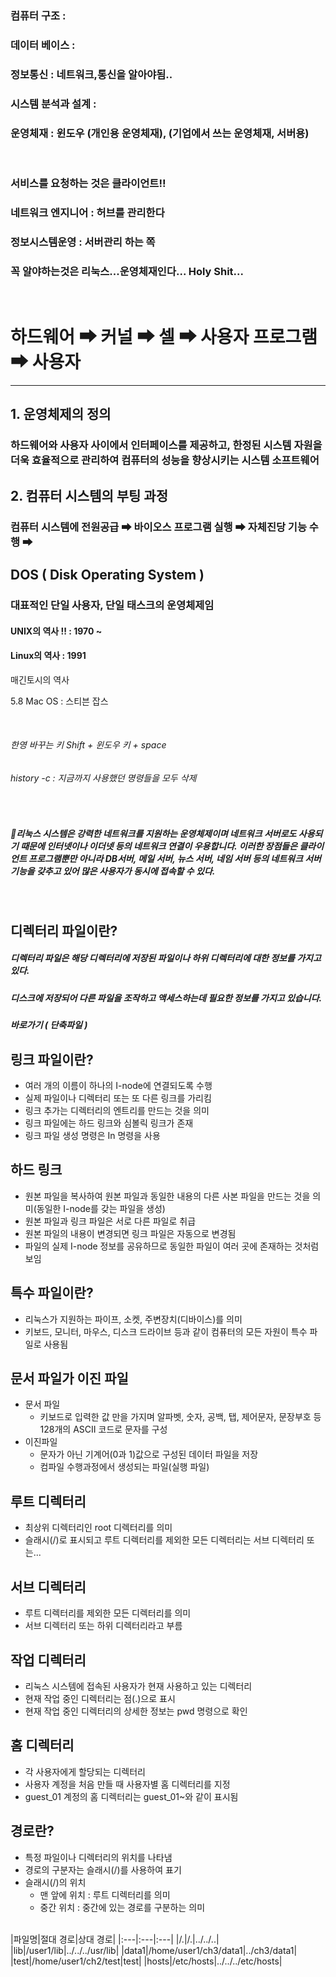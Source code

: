 ### 컴퓨터 구조 :
### 데이터 베이스 :
### 정보통신 : 네트워크,통신을 알아야됨..
### 시스템 분석과 설계 : 
### 운영체재 : 윈도우 (개인용 운영체재),  (기업에서 쓰는 운영체재, 서버용)

<br/>

### 서비스를 요청하는 것은 클라이언트!!

### 네트워크 엔지니어 : 허브를 관리한다
### 정보시스템운영 : 서버관리 하는 쪽

### 꼭 알야하는것은 리눅스...운영체재인다... Holy Shit...


<br/>


# 하드웨어 ➡ 커널 ➡ 셀 ➡ 사용자 프로그램 ➡ 사용자

---

## 1. 운영체제의 정의

### 하드웨어와 사용자 사이에서 인터페이스를 제공하고, 한정된 시스템 자원을 더욱 효율적으로 관리하여 컴퓨터의 성능을 향상시키는 시스템 소프트웨어

## 2. 컴퓨터 시스템의 부팅 과정 

### 컴퓨터 시스템에 전원공급 ➡ 바이오스 프로그램 실행 ➡ 자체진당 기능 수행 ➡

## DOS ( Disk Operating System )
### 대표적인 단일 사용자, 단일 태스크의 운영체제임



#### UNIX의 역사 !! : 1970 ~
#### Linux의 역사 : 1991 

매긴토시의 역사


5.8 Mac OS : 스티븐 잡스


<br/>

###### 한영 바꾸는 키 Shift + 윈도우 키 + space
###### history -c : 지금까지 사용했던 명령들을 모두 삭제


<br/>

##### 💬리눅스 시스템은 강력한 네트워크를 지원하는 운영체제이며 네트워크 서버로도 사용되기 때문에 인터넷이나 이더넷 등의 네트워크 연결이 우용합니다. 이러한 장점들은 클라이언트 프로그램뿐만 아니라 DB서버, 메일 서버, 뉴스 서버, 네임 서버 등의 네트워크 서버 기능을 갖추고 있어 많은 사용자가 동시에 접속할 수 있다.

<br/>

## 디렉터리 파일이란?
##### 디렉터리 파일은 해당 디렉터리에 저장된 파일이나 하위 디렉터리에 대한 정보를 가지고 있다.
##### 디스크에 저장되어 다른 파일을 조작하고 액세스하는데 필요한 정보를 가지고 있습니다.

##### 바로가기 ( 단축파일 )

## 링크 파일이란?
- 여러 개의 이름이 하나의 I-node에 연결되도록 수행
- 실제 파일이나 디렉터리 또는 또 다른 링크를 가리킴
- 링크 추가는 디렉터리의 엔트리를 만드는 것을 의미
- 링크 파일에는 하드 링크와 심볼릭 링크가 존재
- 링크 파일 생성 명령은 In 명령을 사용

## 하드 링크
- 원본 파일을 복사하여 원본 파일과 동일한 내용의 다른 사본 파일을 만드는 것을 의미(동일한 I-node를 갖는 파일을 생성)
- 원본 파일과 링크 파일은 서로 다른 파일로 취급
- 원본 파일의 내용이 변경되면 링크 파일은 자동으로 변경됨
- 파일의 실제 I-node 정보를 공유하므로 동일한 파일이 여러 곳에 존재하는 것처럼 보임

## 특수 파일이란?
- 리눅스가 지원하는 파이프, 소켓, 주변장치(디바이스)를 의미
- 키보드, 모니터, 마우스, 디스크 드라이브 등과 같이 컴퓨터의 모든 자원이 특수 파일로 사용됨

## 문서 파일가 이진 파일
- 문서 파일
  - 키보드로 입력한 값 만을 가지며 알파벳, 숫자, 공백, 탭, 제어문자, 문장부호 등 128개의 ASCII 코드로 문자를 구성
- 이진파일
  - 문자가 아닌 기계어(0과 1)값으로 구성된 데이터 파일을 저장
  - 컴파일 수행과정에서 생성되는 파일(실행 파일)

## 루트 디렉터리
- 최상위 디렉터리인 root 디렉터리를 의미
- 슬래시(/)로 표시되고 루트 디렉터리를 제외한 모든 디렉터리는 서브 디렉터리 또는...

## 서브 디렉터리
- 루트 디렉터리를 제외한 모든 디렉터리를 의미
- 서브 디렉터리 또는 하위 디렉터리라고 부름

## 작업 디렉터리
- 리눅스 시스템에 접속된 사용자가 현재 사용하고 있는 디렉터리
- 현재 작업 중인 디렉터리는 점(.)으로 표시
- 현재 작업 중인 디렉터리의 상세한 정보는 pwd 명령으로 확인

## 홈 디렉터리
- 각 사용자에게 할당되는 디렉터리
- 사용자 계정을 처음 만들 때 사용자별 홈 디렉터리를 지정
- guest_01 계정의 홈 디렉터리는 guest_01~와 같이 표시됨

## 경로란?
- 특정 파일이나 디렉터리의 위치를 나타냄
- 경로의 구분자는 슬래시(/)를 사용하여 표기
- 슬래시(/)의 위치
  - 맨 앞에 위치 : 루트 디렉터리를 의미
  - 중간 위치 : 중간에 있는 경로를 구분하는 의미
 
<br/>
|파일명|절대 경로|상대 경로|
|:---|:---|:---|
|/.|/.|../../..|
|lib|/user1/lib|../../../usr/lib|
|data1|/home/user1/ch3/data1|../ch3/data1|
|test|/home/user1/ch2/test|test|
|hosts|/etc/hosts|../../../etc/hosts|
